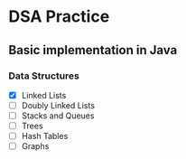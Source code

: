 # DSA Practice 

## Basic implementation in Java
### Data Structures
- [X] Linked Lists  
- [ ] Doubly Linked Lists 
- [ ] Stacks and Queues  
- [ ] Trees 
- [ ] Hash Tables  
- [ ] Graphs
